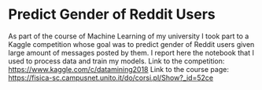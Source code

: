 # Predict Gender of Reddit Users
As part of the course of Machine Learning of my university I took part to a Kaggle competition whose goal was to predict gender of Reddit users given large amount of messages posted by them. 
I report here the notebook that I used to process data and train my models. 
Link to the competition: https://www.kaggle.com/c/datamining2018
Link to the course page: https://fisica-sc.campusnet.unito.it/do/corsi.pl/Show?_id=52ce
